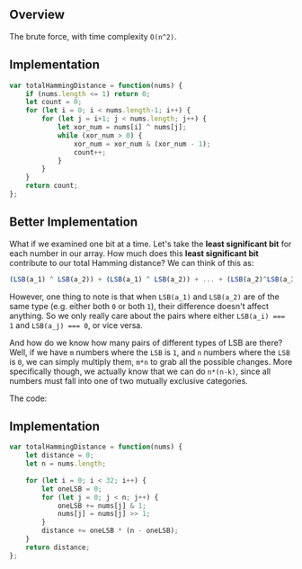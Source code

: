 ## Overview

The brute force, with time complexity `O(n^2)`. 

## Implementation
```js
var totalHammingDistance = function(nums) {
    if (nums.length <= 1) return 0; 
    let count = 0; 
    for (let i = 0; i < nums.length-1; i++) {
        for (let j = i+1; j < nums.length; j++) {
            let xor_num = nums[i] ^ nums[j]; 
            while (xor_num > 0) {
                xor_num = xor_num & (xor_num - 1); 
                count++; 
            }
        }
    }
    return count; 
};
```

## Better Implementation
What if we examined one bit at a time. Let's take the **least significant bit** for each number in our array. How much does this **least significant bit** contribute to our total Hamming distance? We can think of this as: 

```js
(LSB(a_1) ^ LSB(a_2)) + (LSB(a_1) ^ LSB(a_2)) + ... + (LSB(a_2)^LSB(a_3)) ...
```

However, one thing to note is that when `LSB(a_1)` and `LSB(a_2)` are of the same type (e.g. either both `0` or both `1`), their difference doesn't affect anything. So we only really care about the pairs where either `LSB(a_i) === 1` and `LSB(a_j) === 0`, or vice versa. 

And how do we know how many pairs of different types of LSB are there? Well, if we have `m` numbers where the `LSB` is `1`, and `n` numbers where the `LSB` is `0`, we can simply multiply them, `m*n` to grab all the possible changes. More specifically though, we actually know that we can do `n*(n-k)`, since all numbers must fall into one of two mutually exclusive categories. 

The code: 

## Implementation
```js
var totalHammingDistance = function(nums) {
    let distance = 0; 
    let n = nums.length; 
    
    for (let i = 0; i < 32; i++) {
        let oneLSB = 0;
        for (let j = 0; j < n; j++) { 
            oneLSB += nums[j] & 1; 
            nums[j] = nums[j] >> 1; 
        }
        distance += oneLSB * (n - oneLSB); 
    }
    return distance; 
};
```